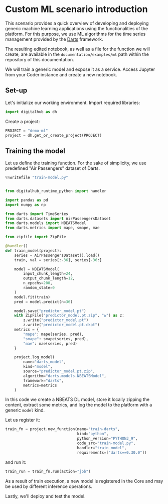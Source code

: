 # Custom ML scenario introduction

This scenario provides a quick overview of developing and deploying generic machine learning applications using the functionalities of the platform. For this purpose, we use ML algorithms for the time series management provided by the [Darts](https://unit8co.github.io/darts/) framework.

The resulting edited notebook, as well as a file for the function we will create, are available in the `documentation/examples/ml` path within the repository of this documentation.

We will train a generic model and expose it as a service. Access Jupyter from your Coder instance and create a new notebook.

## Set-up

Let's initialize our working environment. Import required libraries:

``` python
import digitalhub as dh
```

Create a project:

``` python
PROJECT = "demo-ml"
project = dh.get_or_create_project(PROJECT)
```

## Training the model

Let us define the training function. For the sake of simplicity, we use predefined "Air Passengers" dataset of Darts.

``` python
%%writefile "train-model.py"


from digitalhub_runtime_python import handler

import pandas as pd
import numpy as np

from darts import TimeSeries
from darts.datasets import AirPassengersDataset
from darts.models import NBEATSModel
from darts.metrics import mape, smape, mae

from zipfile import ZipFile

@handler()
def train_model(project):
    series = AirPassengersDataset().load()
    train, val = series[:-36], series[-36:]

    model = NBEATSModel(
        input_chunk_length=24,
        output_chunk_length=12,
        n_epochs=200,
        random_state=0
    )
    model.fit(train)
    pred = model.predict(n=36)

    model.save("predictor_model.pt")
    with ZipFile("predictor_model.pt.zip", "w") as z:
        z.write("predictor_model.pt")
        z.write("predictor_model.pt.ckpt")
    metrics = {
        "mape": mape(series, pred),
        "smape": smape(series, pred),
        "mae": mae(series, pred)
    }

    project.log_model(
        name="darts_model",
        kind="model",
        source="predictor_model.pt.zip",
        algorithm="darts.models.NBEATSModel",
        framework="darts",
        metrics=metrics
    )
```

In this code we create a NBEATS DL model, store it locally zipping the content, extract some metrics, and log the model to the platform
with a generic ``model`` kind.

Let us register it:

``` python
train_fn = project.new_function(name="train-darts",
                                kind="python",
                                python_version="PYTHON3_9",
                                code_src="train-model.py",
                                handler="train_model",
                                requirements=["darts==0.30.0"])
```

and run it:

``` python
train_run = train_fn.run(action="job")
```

As a result of train execution, a new model is registered in the Core and may be used by different inference operations.

Lastly, we'll deploy and test the model.
